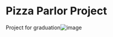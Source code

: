 # Pizza Parlor Project
Project for graduation![image](https://github.com/allefsouza/project-graduation/assets/102393754/8e68da5c-3549-44d3-b951-c5a71d1af2e0)


